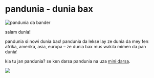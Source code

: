 pandunia - dunia bax
=====================

![](http://www.pandunia.info/bander/bander.png "pandunia da bander")

salam dunia!

pandunia si nowi dunia bax! pandunia da lekse lay ze dunia da mey fen: afrika, amerika, asia, europa – ze dunia bax mus wakila mimen da pan dunia!

kia tu jan pandunia? se ken darsa pandunia na uza [mini darsa](mini_darse.html).

![](http://www.pandunia.info/kuvat/pandunia_ge_waterman.png)


